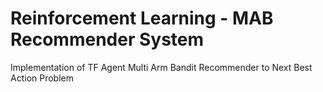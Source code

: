 # Reinforcement Learning - MAB Recommender System
Implementation of TF Agent Multi Arm Bandit Recommender to Next Best Action Problem
